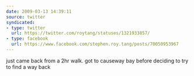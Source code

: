```yaml
---
date: 2009-03-13 14:39:11
source: twitter
syndicated:
- type: twitter
  url: https://twitter.com/roytang/statuses/1321933857/
- type: facebook
  url: https://www.facebook.com/stephen.roy.tang/posts/70050953967
---
```


just came back from a 2hr walk. got to causeway bay before deciding to try to find a way back